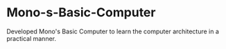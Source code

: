 # Mono-s-Basic-Computer
Developed Mono's Basic Computer to learn the computer architecture in a practical manner. 
